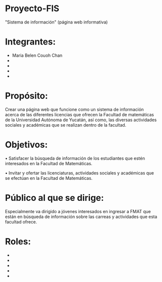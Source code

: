 # Proyecto-FIS
"Sistema de información" (página web informativa) 


# Integrantes:
  - Maria Belen Couoh Chan
  -
  -
  -
  -
  
# Propósito:
Crear una página web que funcione como un sistema de información acerca de las diferentes licencias que ofrecen la Facultad de matemáticas de la Universidad Autónoma de Yucatán, así como, las diversas actividades sociales y académicas que se realizan dentro de la facultad.

# Objetivos:
  • Satisfacer la búsqueda de información de los estudiantes que estén interesados en la Facultad de Matemáticas.

  • Invitar y ofertar las licenciaturas, actividades sociales y académicas que se efectúan en la Facultad de Matemáticas.

# Público al que se dirige:
Especialmente va dirigido a jóvenes interesados ​​en ingresar a FMAT que están en búsqueda de información sobre las carreas y actividades que esta facultad ofrece.

# Roles:
  -
  -
  -
  -
  -
